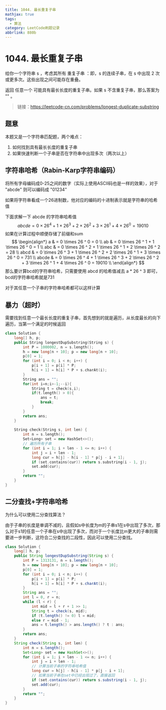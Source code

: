 ```yaml
---
title: 1044. 最长重复子串
mathjax: true
tags:
  - 算法
category: LeetCode刷题记录
abbrlink: 880b
---
```

# 1044. 最长重复子串

给你一个字符串 s ，考虑其所有 重复子串 ：即，s 的连续子串，在 s 中出现 2 次或更多次。这些出现之间可能存在重叠。

返回 任意一个 可能具有最长长度的重复子串。如果 s 不含重复子串，那么答案为 "" 。

> 链接：https://leetcode-cn.com/problems/longest-duplicate-substring

<!-- more -->

## 题意

本题又是一个字符串匹配题，两个难点：

1. 如何找到具有最长长度的重复子串
2. 如果快速判断一个子串是否在字符串中出现多次（两次以上）

## 字符串哈希（Rabin-Karp字符串编码）

将所有字母编码成0-25之间的数字（实际上使用ASCII码也是一样的效果），对于 "abcde" 则可以编码成 "01234"

如果将字符串看成一个26进制数，他对应的编码的十进制表示就是字符串的哈希值

下面求解一下 abcde 的字符串哈希值 
$$
abcde = 0\times26^4 + 1\times26^3 + 2\times26^2 + 3\times26^1 + 4\times26^0 = 19010
$$
如果在计算过程中顺便存储了前缀和sum
$$
\begin{align*}
a & = 0 \times 26 ^ 0 = 0  \\
ab & = 0 \times 26 ^ 1 + 1 \times 26 ^ 0 = 1 \\
abc & = 0 \times 26 ^ 2 + 1 \times 26 ^ 1 + 2 \times 26 ^ 2 = 28 \\
abcd & = 0 \times 26 ^ 3 + 1 \times 26 ^ 2 + 2 \times 26 ^ 1 + 3 \times 26 ^ 0 = 731 \\
abcde & = 0 \times 26 ^ 4 + 1 \times 26 ^ 3 + 2 \times 26 ^ 2 + 3 \times 26 ^ 1 + 4 \times 26 ^ 0 = 19010 \\
\end{align*}
$$
那么要计算bcd的字符串哈希，只需要使用 abcd 的哈希值减去 a * 26 ^ 3 即可，bcd的字符串哈希就是731

对于其任意一个子串的字符串哈希都可以这样计算

## 暴力（超时）

需要找到任意一个最长长度的重复子串，首先想到的就是遍历，从长度最长的向下遍历，当第一个满足的时候返回

```c++
class Solution {
    long[] h, p;
    public String longestDupSubstring(String s) {
        int P = 1000002, n = s.length();
        h = new long[n + 10]; p = new long[n + 10];
        p[0] = 1;
        for (int i = 0; i < n; i++) {
            p[i + 1] = p[i] * P;
            h[i + 1] = h[i] * P + s.charAt(i);
        }
        String ans = "";
        for(int i=n;i>-1;--i){
            String t = check(s,i);
            if(t.length() > 0){
                ans = t;
                break;
            }
        }
        return ans;
    }
    
    String check(String s, int len) {
        int n = s.length();
        Set<Long> set = new HashSet<>();
        // 遍历所有子串
        for (int i = 1; i + len - 1 <= n; i++) {
            int j = i + len - 1;
            long cur = h[j] - h[i - 1] * p[j - i + 1];
            if (set.contains(cur)) return s.substring(i - 1, j);
            set.add(cur);
        }
        return "";
    }
}
```

## 二分查找+字符串哈希

为什么可以使用二分查找算法？

由于子串的长度是单调不减的，且假如s中长度为m的子串s1在s中出现了多次，那么对于s1的任意一个子串在s中出现了多次，而对于一个长度比m更大的子串则需要进一步判断，这符合二分查找的二段性，因此可以使用二分查找。

```java
class Solution {
    long[] h, p;
    public String longestDupSubstring(String s) {
        int P = 1313131, n = s.length();
        h = new long[n + 10]; p = new long[n + 10];
        p[0] = 1;
        for (int i = 0; i < n; i++) {
            p[i + 1] = p[i] * P;
            h[i + 1] = h[i] * P + s.charAt(i);
        }
        String ans = "";
        int l = 0, r = n;
        while (l < r) {
            int mid = l + r + 1 >> 1;
            String t = check(s, mid);
            if (t.length() != 0) l = mid;
            else r = mid - 1;
            ans = t.length() > ans.length() ? t : ans;
        }
        return ans;
    }
    String check(String s, int len) {
        int n = s.length();
        Set<Long> set = new HashSet<>();
        for (int i = 1; i + len - 1 <= n; i++) {
            int j = i + len - 1;
            // 计算当前子串的字符串哈希值
            long cur = h[j] - h[i - 1] * p[j - i + 1];
            // 如果当前子串在set中已经出现过了，直接返回
            if (set.contains(cur)) return s.substring(i - 1, j);
            set.add(cur);
        }
        return "";
    }
}
```

